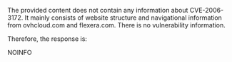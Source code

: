 The provided content does not contain any information about CVE-2006-3172. It mainly consists of website structure and navigational information from ovhcloud.com and flexera.com. There is no vulnerability information.

Therefore, the response is:

NOINFO